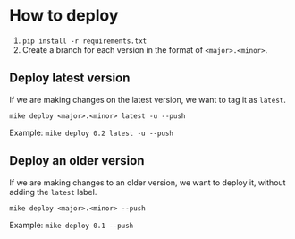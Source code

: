 # How to deploy

1. `pip install -r requirements.txt`
2. Create a branch for each version in the format of `<major>.<minor>`.

## Deploy latest version

If we are making changes on the latest version, we want to tag it as `latest`.

`mike deploy <major>.<minor> latest -u --push`

Example: `mike deploy 0.2 latest -u --push`

## Deploy an older version

If we are making changes to an older version, we want to deploy it, without adding the `latest` label.

`mike deploy <major>.<minor> --push`

Example: `mike deploy 0.1 --push`
